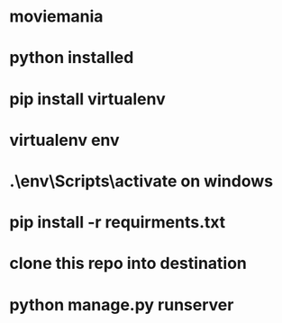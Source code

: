 # moviemania
# python installed
# pip install virtualenv
# virtualenv env 
# .\env\Scripts\activate  on windows
# pip install -r requirments.txt
# clone this repo into destination
# python manage.py runserver
